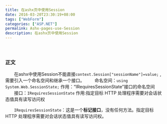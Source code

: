 ```yaml
---
title: 在ashx页中使用Session
date: 2016-03-20T23:30:19+08:00
tags: ["WebForm"]
categories: ["ASP.NET"]
permalink: Ashx-pages-use-Session
description: 在ashx页中使用Session
---
```

　　
### 正文
　　在ashx中使用Session不能直接`context.Session["sessionName"]=value;` ,需要引入一个命名空间和继承一个接口。
　　命名空间：`using System.Web.SessionState;`  作用：“IRequiresSessionState”接口的命名空间
　　接口：`IRequiresSessionState`    作用:指定目标 HTTP 处理程序需要对会话状态值具有读写访问权<!--more-->

　　`IRequiresSessionState`：这是一个**标记接口**，没有任何方法。指定目标 HTTP 处理程序需要对会话状态值具有读写访问权。
